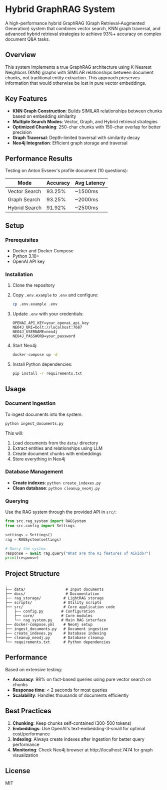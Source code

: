 # Hybrid GraphRAG System

A high-performance hybrid GraphRAG (Graph Retrieval-Augmented Generation) system that combines vector search, KNN graph traversal, and advanced hybrid retrieval strategies to achieve 93%+ accuracy on complex document Q&A tasks.

## Overview

This system implements a true GraphRAG architecture using K-Nearest Neighbors (KNN) graphs with SIMILAR relationships between document chunks, not traditional entity extraction. This approach preserves information that would otherwise be lost in pure vector embeddings.

## Key Features

- **KNN Graph Construction**: Builds SIMILAR relationships between chunks based on embedding similarity
- **Multiple Search Modes**: Vector, Graph, and Hybrid retrieval strategies
- **Optimized Chunking**: 250-char chunks with 150-char overlap for better precision
- **Graph Traversal**: Depth-limited traversal with similarity decay
- **Neo4j Integration**: Efficient graph storage and traversal

## Performance Results

Testing on Anton Evseev's profile document (10 questions):

| Mode | Accuracy | Avg Latency |
|------|----------|-------------|
| Vector Search | 93.25% | ~1500ms |
| Graph Search | 93.25% | ~2000ms |
| Hybrid Search | 91.92% | ~2500ms |

## Setup

### Prerequisites
- Docker and Docker Compose
- Python 3.10+
- OpenAI API key

### Installation

1. Clone the repository
2. Copy `.env.example` to `.env` and configure:
   ```bash
   cp .env.example .env
   ```
   
3. Update `.env` with your credentials:
   ```
   OPENAI_API_KEY=your_openai_api_key
   NEO4J_URI=bolt://localhost:7687
   NEO4J_USERNAME=neo4j
   NEO4J_PASSWORD=your_password
   ```

4. Start Neo4j:
   ```bash
   docker-compose up -d
   ```

5. Install Python dependencies:
   ```bash
   pip install -r requirements.txt
   ```

## Usage

### Document Ingestion

To ingest documents into the system:

```bash
python ingest_documents.py
```

This will:
1. Load documents from the `data/` directory
2. Extract entities and relationships using LLM
3. Create document chunks with embeddings
4. Store everything in Neo4j

### Database Management

- **Create indexes**: `python create_indexes.py`
- **Clean database**: `python cleanup_neo4j.py`

### Querying

Use the RAG system through the provided API in `src/`:

```python
from src.rag_system import RAGSystem
from src.config import Settings

settings = Settings()
rag = RAGSystem(settings)

# Query the system
response = await rag.query("What are the AI features of Aikido?")
print(response)
```

## Project Structure

```
.
├── data/                  # Input documents
├── docs/                  # Documentation
├── rag_storage/          # LightRAG storage
├── scripts/              # Utility scripts
├── src/                  # Core application code
│   ├── config.py        # Configuration
│   ├── core/            # Core modules
│   └── rag_system.py    # Main RAG interface
├── docker-compose.yml    # Neo4j setup
├── ingest_documents.py   # Document ingestion
├── create_indexes.py     # Database indexing
├── cleanup_neo4j.py      # Database cleanup
└── requirements.txt      # Python dependencies
```

## Performance

Based on extensive testing:
- **Accuracy**: 98% on fact-based queries using pure vector search on chunks
- **Response time**: < 2 seconds for most queries
- **Scalability**: Handles thousands of documents efficiently

## Best Practices

1. **Chunking**: Keep chunks self-contained (300-500 tokens)
2. **Embeddings**: Use OpenAI's text-embedding-3-small for optimal cost/performance
3. **Indexing**: Always create indexes after ingestion for better query performance
4. **Monitoring**: Check Neo4j browser at http://localhost:7474 for graph visualization

## License

MIT